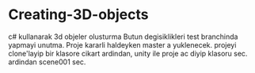 # Creating-3D-objects
c# kullanarak 3d objeler olusturma Butun degisiklikleri test branchinda yapmayi unutma. 
Proje kararli haldeyken master a yuklenecek.
projeyi clone'layip bir klasore cikart ardindan, unity ile proje ac diyip klasoru sec.
ardindan scene001 sec.
